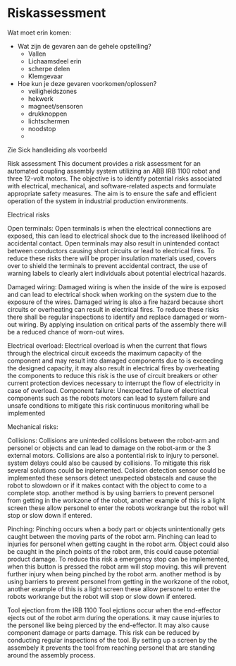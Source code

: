 # Riskassessment
Wat moet erin komen:
- Wat zijn de gevaren aan de gehele opstelling?
  - Vallen
  - Lichaamsdeel erin
  - scherpe delen
  - Klemgevaar
- Hoe kun je deze gevaren voorkomen/oplossen?
  - veiligheidszones
  - hekwerk
  - magneet/sensoren
  - drukknoppen
  - lichtschermen
  - noodstop
  - 

Zie Sick handleiding als voorbeeld

Risk assessment
This document provides a risk assessment for an automated coupling assembly system utilizing an ABB IRB 1100 robot and three 12-volt motors. The objective is to identify potential risks associated with electrical, mechanical, and software-related aspects and formulate appropriate safety measures. The aim is to ensure the safe and efficient operation of the system in industrial production environments.

Electrical risks

Open terminals:
Open terminals is when the electrical connections are exposed, this can lead to electrical shock due to the increased likelihood of accidental contact. Open terminals may also result in unintended contact between conductors causing short circuits or lead to electrical fires. To reduce these risks there will be proper insulation materials used, covers over to shield the terminals to prevent accidental contract, the use of warning labels to clearly alert individuals about potential electrical hazards.

Damaged wiring: 
Damaged wiring is when the inside of the wire is exposed and can lead to electrical shock when working on the system due to the exposure of the wires. Damaged wiring is also a fire hazard because short circuits or overheating can result in electrical fires. To reduce these risks there shall be regular inspections to identify and replace damaged or worn-out wiring. By applying insulation on critical parts of the assembly there will be a reduced chance of worn-out wires.

Electrical overload:
Electrical overload is when the current that flows through the electrical circuit exceeds the maximum capacity of the component and may result into damaged components due to is exceeding the designed capacity, it may also result in electrical fires by overheating the components to reduce this risk is the use of circuit breakers or other current protection devices necessary to interrupt the flow of electricity in case of overload.
Component failure:
Unexpected failure of electrical components such as the robots motors can lead to system failure and unsafe conditions to mitigate this risk continuous monitoring whall be implemented


Mechanical risks:

Collisions:
Collisions are uninteded collisions between the robot-arm and personel or objects and can lead to damage on the robot-arm or the 3 external motors. Collisions are also a pontential risk to injury to personel. system delays could also be caused by collisions. To mitigate this risk several solutions could be inplemented. Colision detection sensor could be implemented these sensors detect unexpected obstacals and cause the robot to slowdown or if it makes contact with the object to come to a complete stop. another method is by using barriers to prevent personel from getting in the workzone of the robot, another example of this is a light screen these allow personel to enter the robots workrange but the robot will stop or slow down if entered.

Pinching:
Pinching occurs when a body part or objects unintentionally gets caught between the moving parts of the robot arm. Pinching can lead to injuries for personel when getting caught in the robot arm. Object could also be caught in the pinch points of the robot arm, this could cause potential product damage. To reduce this risk a emergency stop can be implemented, when this button is pressed the robot arm will stop moving. this will prevent further injury when being pinched by the robot arm. another method is by using barriers to prevent personel from getting in the workzone of the robot, another example of this is a light screen these allow personel to enter the robots workrange but the robot will stop or slow down if entered.

Tool ejection from the IRB 1100
Tool ejctions occur when the end-effector ejects out of the robot arm during the operations. it may cause injuries to the personel like being pierced by the end-effector. It may also cause component damage or parts damage. This risk can be reduced by conducting regular inspections of the tool. By setting up a screen by the assembely it prevents the tool from reaching personel that are standing around the assembly process.


